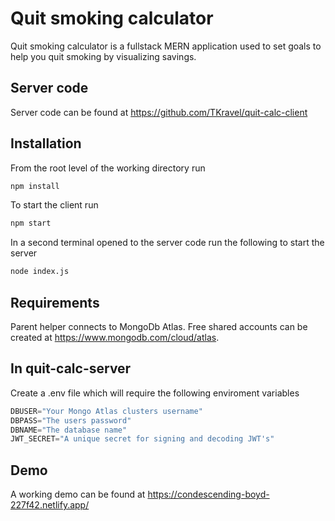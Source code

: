 # Quit smoking calculator

Quit smoking calculator is a fullstack MERN application used to set goals to help you quit smoking by visualizing savings.

## Server code

Server code can be found at https://github.com/TKravel/quit-calc-client

## Installation

From the root level of the working directory run

```bash
npm install
```
To start the client run
```bash
npm start
```
In a second terminal opened to the server code run the following to start the server
```bash
node index.js
```

## Requirements

Parent helper connects to MongoDb Atlas. Free shared accounts can be created at https://www.mongodb.com/cloud/atlas.

## In quit-calc-server

Create a .env file which will require the following enviroment variables
```javascript
DBUSER="Your Mongo Atlas clusters username"
DBPASS="The users password"
DBNAME="The database name"
JWT_SECRET="A unique secret for signing and decoding JWT's"
```

## Demo
A working demo can be found at https://condescending-boyd-227f42.netlify.app/
